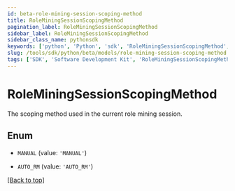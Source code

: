 ```yaml
---
id: beta-role-mining-session-scoping-method
title: RoleMiningSessionScopingMethod
pagination_label: RoleMiningSessionScopingMethod
sidebar_label: RoleMiningSessionScopingMethod
sidebar_class_name: pythonsdk
keywords: ['python', 'Python', 'sdk', 'RoleMiningSessionScopingMethod', 'BetaRoleMiningSessionScopingMethod'] 
slug: /tools/sdk/python/beta/models/role-mining-session-scoping-method
tags: ['SDK', 'Software Development Kit', 'RoleMiningSessionScopingMethod', 'BetaRoleMiningSessionScopingMethod']
---
```


# RoleMiningSessionScopingMethod

The scoping method used in the current role mining session.

## Enum

* `MANUAL` (value: `'MANUAL'`)

* `AUTO_RM` (value: `'AUTO_RM'`)

[[Back to top]](#) 

